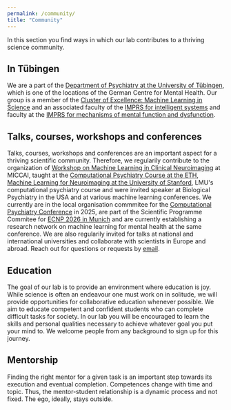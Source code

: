 ```yaml
---
permalink: /community/
title: "Community"
---
```

In this section you find ways in which our lab contributes to a thriving science community.

## In Tübingen
We are a part of the [Department of Psychiatry at the University of Tübingen](https://www.medizin.uni-tuebingen.de/en-de/das-klinikum/einrichtungen/kliniken/psychiatrie-und-psychotherapie), which is one of the locations of the German Centre for Mental Health. Our group is a member of the [Cluster of Excellence: Machine Learning in Science](https://uni-tuebingen.de/en/research/core-research/cluster-of-excellence-machine-learning/home/) and an associated faculty of the [IMPRS for intelligent systems](https://imprs.is.mpg.de/faculty) and faculty at the [IMPRS for mechanisms of mental function and dysfunction](https://imprs-mmfd.tuebingen.mpg.de/3866/faculty).

## Talks, courses, workshops and conferences
Talks, courses, workshops and conferences are an important aspect for a thriving scientific community. Therefore, we regularily contribute to the organization of [Workshop on Machine Learning in Clinical Neuroimaging](https://mlcnworkshop.github.io) at MICCAI, taught at the [Computational Psychiatry Course at the ETH](https://www.translationalneuromodeling.org/cpcourse/), [Machine Learning for Neuroimaging at the University of Stanford](https://web.stanford.edu/class/psyc221/), LMU's computational psychiatry course and were invited speaker at Biological Psychiatry in the USA and at various machine learning conferences. We currently are in the local organisation commmitee for the [Computational Psychiatry Conference](https://www.cpconf.org) in 2025, are part of the Scientific Programme Commitee for [ECNP 2026 in Munich](https://www.ecnp.eu) and are currently establishing a research network on machine learning for mental health at the same conference. We are also regularily invited for talks at national and international universities and collaborate with scientists in Europe and abroad. Reach out for questions or requests by [email](mailto:dr.thomas.wolfers@gmail.com).

## Education 
The goal of our lab is to provide an environment where education is joy. While science is often an endeavour one must work on in solitude, we will provide opportunities for collaborative education whenever possible. We aim to educate competent and confident students who can complete difficult tasks for society. In our lab you will be encouraged to learn the skills and personal qualities necessary to achieve whatever goal you put your mind to. We welcome people from any background to sign up for this journey.

## Mentorship
Finding the right mentor for a given task is an important step towards its execution and eventual completion. Competences change with time and topic. Thus, the mentor-student relationship is a dynamic process and not fixed. The ego, ideally, stays outside. 
